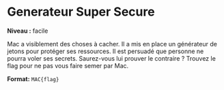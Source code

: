 # Generateur Super Secure

**Niveau :** facile

Mac a visiblement des choses à cacher. Il a mis en place un générateur de jetons pour protéger ses ressources. Il est persuadé que personne ne pourra voler ses secrets. Saurez-vous lui prouver le contraire ? Trouvez le flag pour ne pas vous faire semer par Mac.

**Format:** `MAC{flag}`

